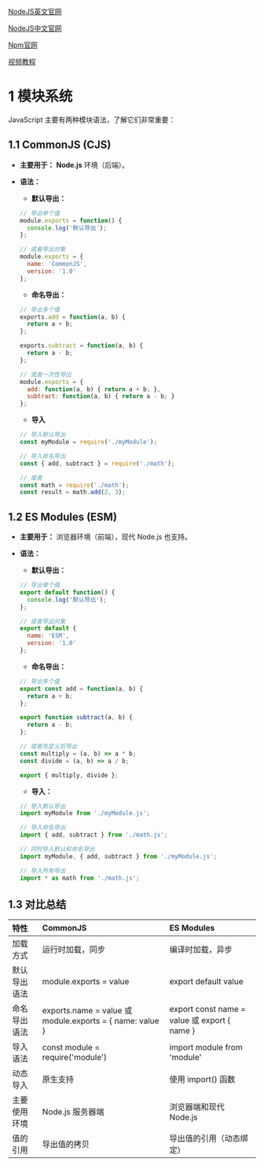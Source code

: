 [NodeJS英文官网](https://nodejs.org/en)

[NodeJS中文官网](https://nodejs.cn/)

[Npm官网](https://www.npmjs.com/)

[视频教程](https://www.bilibili.com/video/BV1gM411W7ex/?spm_id_from=333.337.search-card.all.click&vd_source=b850b3a29a70c8eb888ce7dff776a5d1)



# 1 模块系统

JavaScript 主要有两种模块语法，了解它们非常重要：

## 1.1 CommonJS (CJS)

- **主要用于：** **Node.js** 环境（后端）。

- **语法：**

  - **默认导出：**

  ```js
  // 导出单个值
  module.exports = function() {
    console.log('默认导出');
  };
  
  // 或者导出对象
  module.exports = {
    name: 'CommonJS',
    version: '1.0'
  };
  ```

  - **命名导出：**

  ```js
  // 导出多个值
  exports.add = function(a, b) {
    return a + b;
  };
  
  exports.subtract = function(a, b) {
    return a - b;
  };
  
  // 或者一次性导出
  module.exports = {
    add: function(a, b) { return a + b; },
    subtract: function(a, b) { return a - b; }
  };
  ```

  - **导入**

  ```js
  // 导入默认导出
  const myModule = require('./myModule');
  
  // 导入命名导出
  const { add, subtract } = require('./math');
  
  // 或者
  const math = require('./math');
  const result = math.add(2, 3);
  ```

## 1.2 ES Modules (ESM)

- **主要用于：** 浏览器环境（前端），现代 Node.js 也支持。
- **语法：**
  
  - **默认导出：**
  
  ```js
  // 导出单个值
  export default function() {
    console.log('默认导出');
  };
  
  // 或者导出对象
  export default {
    name: 'ESM',
    version: '1.0'
  };
  ```
  
  - **命名导出：**
  
  ```js
  // 导出多个值
  export const add = function(a, b) {
    return a + b;
  };
  
  export function subtract(a, b) {
    return a - b;
  };
  
  // 或者先定义后导出
  const multiply = (a, b) => a * b;
  const divide = (a, b) => a / b;
  
  export { multiply, divide };
  ```
  
  - **导入：**
  
  ```js
  // 导入默认导出
  import myModule from './myModule.js';
  
  // 导入命名导出
  import { add, subtract } from './math.js';
  
  // 同时导入默认和命名导出
  import myModule, { add, subtract } from './myModule.js';
  
  // 导入所有导出
  import * as math from './math.js';
  ```

## 1.3 对比总结

| 特性         | CommonJS                                                 | ES Modules                                   |
| :----------- | :------------------------------------------------------- | :------------------------------------------- |
| 加载方式     | 运行时加载，同步                                         | 编译时加载，异步                             |
| 默认导出语法 | module.exports = value                                   | export default value                         |
| 命名导出语法 | exports.name = value 或 module.exports = { name: value } | export const name = value 或 export { name } |
| 导入语法     | const module = require('module')                         | import module from 'module'                  |
| 动态导入     | 原生支持                                                 | 使用 import() 函数                           |
| 主要使用环境 | Node.js 服务器端                                         | 浏览器端和现代Node.js                        |
| 值的引用     | 导出值的拷贝                                             | 导出值的引用（动态绑定）                     |











